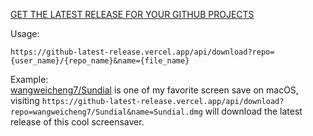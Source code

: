 

[GET THE LATEST RELEASE FOR YOUR GITHUB PROJECTS](https://github-latest-release.vercel.app/)

Usage:
```
https://github-latest-release.vercel.app/api/download?repo={user_name}/{repo_name}&name={file_name}
```
Example:    
[wangweicheng7/Sundial](https://github.com/wangweicheng7/Sundial/) is one of my favorite screen save on macOS, visiting `https://github-latest-release.vercel.app/api/download?repo=wangweicheng7/Sundial&name=Sundial.dmg` will download the latest release of this cool screensaver.
